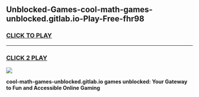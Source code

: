 
## Unblocked-Games-cool-math-games-unblocked.gitlab.io-Play-Free-fhr98
<h3>
<a href="https://premium76.site?title=cool-math-games-unblocked.gitlab.io&ref=23A">CLICK TO PLAY</a></h3>
<hr>

<h3>
<a href="https://premium76.site?title=cool-math-games-unblocked.gitlab.io&ref=23A">CLICK 2 PLAY</a>
  
</h3>

<a href="https://premium76.site?title=cool-math-games-unblocked.gitlab.io&ref=23A"><img src="https://clearcache.store/games.png"></a>


**cool-math-games-unblocked.gitlab.io games unblocked: Your Gateway to Fun and Accessible Online Gaming**
